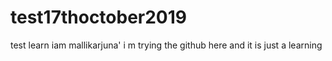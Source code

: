 # test17thoctober2019
test learn
iam  mallikarjuna'
i m trying the github here and it is just a learning
